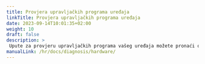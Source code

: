 ```yaml
---
title: Provjera upravljačkih programa uređaja
linkTitle: Provjera upravljačkih programa uređaja
date: 2023-09-14T10:01:35+02:00
weight: 10
draft: false
description: >
 Upute za provjeru upravljačkih programa vašeg uređaja možete pronaći ovdje
manualLink: /hr/docs/diagnosis/hardware/
---
```


